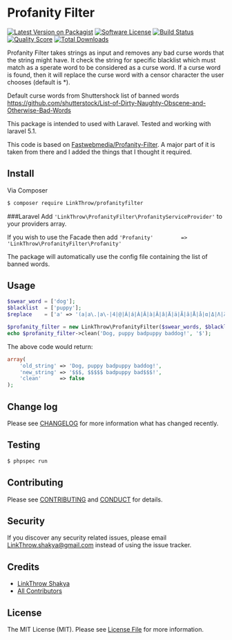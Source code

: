 # Profanity Filter

[![Latest Version on Packagist][ico-version]][link-packagist]
[![Software License][ico-license]](LICENSE.md)
[![Build Status][ico-travis]][link-travis]
[![Quality Score][ico-code-quality]][link-code-quality]
[![Total Downloads][ico-downloads]][link-downloads]

Profanity Filter takes strings as input and removes any bad curse words that the string might have. It check the string for specific blacklist which must match as a sperate word to be considered as a curse word. If a curse word is found, then it will replace the curse word with a censor character the user chooses (default is *).

Default curse words from Shuttershock list of banned words
https://github.com/shutterstock/List-of-Dirty-Naughty-Obscene-and-Otherwise-Bad-Words

This package is intended to used with Laravel. Tested and working with laravel 5.1.

This code is based on [Fastwebmedia/Profanity-Filter](https://github.com/fastwebmedia/Profanity-Filter). A major part of it is taken from there and I added the things that I thought it required.

## Install

Via Composer

``` bash
$ composer require LinkThrow/profanityfilter
```

###Laravel
Add ```'LinkThrow\ProfanityFilter\ProfanityServiceProvider'``` to your providers array.

If you wish to use the Facade then add 
```'Profanity'         => 'LinkThrow\ProfanityFilter\Profanity'```

The package will automatically use the config file containing the list of banned words. 


## Usage

``` php
$swear_word = ['dog'];
$blacklist  = ['puppy'];
$replace    = ['a' => '(a|a\.|a\-|4|@|Á|á|À|Â|à|Â|â|Ä|ä|Ã|ã|Å|å|α|Δ|Λ|λ)'];

$profanity_filter = new LinkThrow\ProfanityFilter($swear_words, $blacklist, $replace);
echo $profanity_filter->clean('Dog, puppy badpuppy baddog!', '$');

```

The above code would return:

``` php
array(
    'old_string' => 'Dog, puppy badpuppy baddog!',
    'new_string' => '$$$, $$$$$ badpuppy bad$$$!',
    'clean'      => false
);

```

## Change log

Please see [CHANGELOG](CHANGELOG.md) for more information what has changed recently.

## Testing

``` bash
$ phpspec run
```

## Contributing

Please see [CONTRIBUTING](CONTRIBUTING.md) and [CONDUCT](CONDUCT.md) for details.

## Security

If you discover any security related issues, please email LinkThrow.shakya@gmail.com instead of using the issue tracker.

## Credits

- [LinkThrow Shakya][link-author]
- [All Contributors][link-contributors]

## License

The MIT License (MIT). Please see [License File](LICENSE.md) for more information.

[ico-version]: https://img.shields.io/packagist/v/LinkThrow/profanityfilter.svg?style=flat-square
[ico-license]: https://img.shields.io/badge/license-MIT-brightgreen.svg?style=flat-square
[ico-travis]: https://img.shields.io/travis/LinkThrow/ProfanityFilter/master.svg?style=flat-square
[ico-scrutinizer]: https://img.shields.io/scrutinizer/coverage/g/LinkThrow/ProfanityFilter.svg?style=flat-square
[ico-code-quality]: https://img.shields.io/scrutinizer/g/LinkThrow/ProfanityFilter.svg?style=flat-square
[ico-downloads]: https://img.shields.io/packagist/dt/LinkThrow/profanityfilter.svg?style=flat-square

[link-packagist]: https://packagist.org/packages/LinkThrow/profanityfilter
[link-travis]: https://travis-ci.org/LinkThrow/ProfanityFilter
[link-scrutinizer]: https://scrutinizer-ci.com/g/LinkThrow/ProfanityFilter/code-structure
[link-code-quality]: https://scrutinizer-ci.com/g/LinkThrow/ProfanityFilter
[link-downloads]: https://packagist.org/packages/LinkThrow/profanityfilter
[link-author]: https://github.com/LinkThrow
[link-contributors]: ../../contributors
